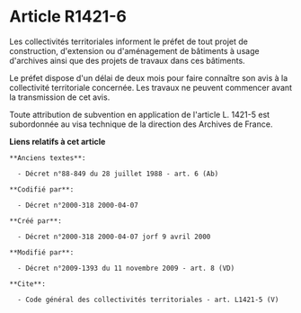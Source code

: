 # Article R1421-6

Les collectivités territoriales informent le préfet de tout projet de construction, d'extension ou d'aménagement de bâtiments
à usage d'archives ainsi que des projets de travaux dans ces bâtiments. 

Le préfet dispose d'un délai de deux mois pour faire connaître son avis à la collectivité territoriale concernée. Les travaux
ne peuvent commencer avant la transmission de cet avis. 

Toute attribution de subvention en application de l'article L. 1421-5 est subordonnée au visa technique de la direction des
Archives de France.

**Liens relatifs à cet article**

	**Anciens textes**:

	  - Décret n°88-849 du 28 juillet 1988 - art. 6 (Ab)

	**Codifié par**:

	  - Décret n°2000-318 2000-04-07

	**Créé par**:

	  - Décret n°2000-318 2000-04-07 jorf 9 avril 2000

	**Modifié par**:

	  - Décret n°2009-1393 du 11 novembre 2009 - art. 8 (VD)

	**Cite**:

	  - Code général des collectivités territoriales - art. L1421-5 (V)
